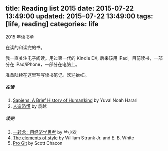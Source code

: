 title: Reading list 2015
date: 2015-07-22 13:49:00
updated: 2015-07-22 13:49:00
tags: [life, reading] 
categories: life
---
2015 年读书单

在读的和读完的书。

我一直关注电子阅读。用过第一代的 Kindle DX, 后来该用 iPad。目前读书，一部分在 iPad/iPhone，一部分在电脑上。

准备陆续在这里写写读书笔记。欢迎抬杠。

##### 在读
1. [Sapiens: A Brief History of Humankind](http://book.douban.com/subject/25904521/) by Yuval Noah Harari 
2. [人造恐慌](http://book.douban.com/subject/26140658/) by 袁越

##### 读完
3. [一转念 : 用经济学思考](http://book.douban.com/subject_search?search_text=一转念&cat=1001) by 兰小欢
4. [The elements of style](http://book.douban.com/subject/1433835/) by William Strunk Jr. and E. B. White
5. [Pro Git](http://book.douban.com/subject/3420144/) by Scott Chacon 

